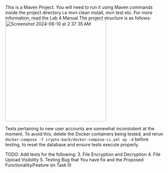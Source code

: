 This is a Maven Project. 
You will need to run it using Maven commands inside the project directory i.e mvn clean install, mvn test etc.
For more information, read the Lab 4 Manual
The project structure is as follows: 
<img width="321" alt="Screenshot 2024-06-10 at 2 37 35 AM" src="https://github.com/ashiqullahmg/crypto-testing/assets/43939523/5b424e37-9397-4356-8122-63fed681286f">

Tests pertaining to new user accounts are somewhat inconsistent at the moment. To avoid this, delete the Docker containers being tested, and rerun `docker-compose -f crypto-back/docker-compose-ci.yml up -d` before testing, to reset the database and ensure tests execute properly.

TODO:
Add tests for the following:
3. File Encryption and Decryption
4. File Upload Visibility
5. Testing Bug that You have fix and the Proposed Functionality/Feature (in Task II)